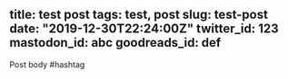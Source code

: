 title: test post
tags: test, post
slug: test-post
date: "2019-12-30T22:24:00Z"
twitter_id: 123
mastodon_id: abc
goodreads_id: def
---
Post body #hashtag
